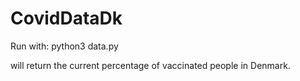 # CovidDataDk

Run with:
	python3 data.py

will return the current percentage of vaccinated people in Denmark.
